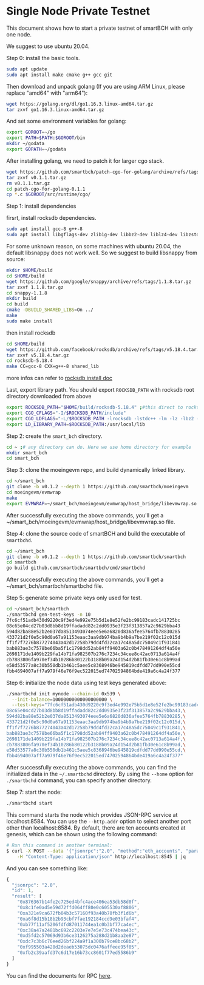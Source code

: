 # Single Node Private Testnet

This document shows how to start a private testnet of smartBCH with only one node. 

We suggest to use ubuntu 20.04.

Step 0: install the basic tools.

```bash
sudo apt update
sudo apt install make cmake g++ gcc git
```

Then download and unpack golang (If you are using ARM Linux, please replace "amd64" with "arm64"):

```bash
wget https://golang.org/dl/go1.16.3.linux-amd64.tar.gz
tar zxvf go1.16.3.linux-amd64.tar.gz 
```

And set some environment variables for golang:

```bash
export GOROOT=~/go
export PATH=$PATH:$GOROOT/bin
mkdir ~/godata
export GOPATH=~/godata
```

After installing golang, we need to patch it for larger cgo stack.

```bash
wget https://github.com/smartbch/patch-cgo-for-golang/archive/refs/tags/v0.1.1.tar.gz
tar zxvf v0.1.1.tar.gz 
rm v0.1.1.tar.gz
cd patch-cgo-for-golang-0.1.1
cp *.c $GOROOT/src/runtime/cgo/
```

Step 1: install dependencies

firsrt, install rocksdb dependencies.

```bash
sudo apt install gcc-8 g++-8
sudo apt install libgflags-dev zlib1g-dev libbz2-dev liblz4-dev libzstd-dev
```

For some unknown reason, on some machines with ubuntu 20.04, the default libsnappy does not work well. So we suggest to build libsnappy from source:

```bash
mkdir $HOME/build
cd $HOME/build
wget https://github.com/google/snappy/archive/refs/tags/1.1.8.tar.gz
tar zxvf 1.1.8.tar.gz
cd snappy-1.1.8
mkdir build
cd build
cmake -DBUILD_SHARED_LIBS=On ../
make
sudo make install
```

then install rocksdb

```bash
cd $HOME/build
wget https://github.com/facebook/rocksdb/archive/refs/tags/v5.18.4.tar.gz
tar zxvf v5.18.4.tar.gz
cd rocksdb-5.18.4
make CC=gcc-8 CXX=g++-8 shared_lib
```

more infos can refer to [rocksdb install doc](https://github.com/facebook/rocksdb/blob/master/INSTALL.md)

Last, export library path. You should export `ROCKSDB_PATH` with rocksdb root directory downloaded from above

```bash
export ROCKSDB_PATH="$HOME/build/rocksdb-5.18.4" ;#this direct to rocksdb root dir
export CGO_CFLAGS="-I/$ROCKSDB_PATH/include"
export CGO_LDFLAGS="-L/$ROCKSDB_PATH -lrocksdb -lstdc++ -lm -lz -lbz2 -lsnappy -llz4 -lzstd"
export LD_LIBRARY_PATH=$ROCKSDB_PATH:/usr/local/lib
```

Step 2: create the `smart_bch` directory.

```bash
cd ~ ;# any directory can do. Here we use home directory for example
mkdir smart_bch
cd smart_bch
```

Step 3: clone the moeingevm repo, and build dynamically linked library.

```bash
cd ~/smart_bch
git clone -b v0.1.2 --depth 1 https://github.com/smartbch/moeingevm
cd moeingevm/evmwrap
make
export EVMWRAP=~/smart_bch/moeingevm/evmwrap/host_bridge/libevmwrap.so
```

After successfully executing the above commands, you'll get a ~/smart\_bch/moeingevm/evmwrap/host\_bridge/libevmwrap.so file.

Step 4: clone the source code of smartBCH and build the executable of `smartbchd`.

```bash
cd ~/smart_bch
git clone -b v0.1.2 --depth 1 https://github.com/smartbch/smartbch
cd smartbch
go build github.com/smartbch/smartbch/cmd/smartbchd
```

After successfully executing the above commands, you'll get a ~/smart\_bch/smartbch/smartbchd file.

Step 5: generate some private keys only used for test.

```bash
cd ~/smart_bch/smartbch
./smartbchd gen-test-keys -n 10
7fc6cf51adb430d9220c9f3ed4e992e75b5d1e8e52fe2bc99183cadc141725bc
08c65e04cd27b03d8bb8d19ffadadd82c2dd0935e3f23f313857a2c9629bba43
594d82ba88e52b2e037da8513493074eee5e6a6820d836afee5764fb78830285
433721d2f0e5c90d0a67a91153eaac3aa9db974ba9b4b9a7be219f02c12c015d
ff1f7f7276b877274043a42d17258b79dd4fd32ca17c48a5dc75049c1f931841
bab883ae3c7578be66ba5f1c1798dd52ab84ff9403a62c0b478491264df4a50e
2698171de1409b229fa14b71fa982507b276c7234c34cee8c42ac0713a614a4f
cb7883806fa970ef34b10286b80122b3188b09a24d154d2b81fb30e61c8b99ad
e58d53577a8c30b550db1b461c5aee5c8368946be945819cdfdd77dd990e55cd
fbb4694007aff7a979f46e76f9ec522015ed74702594864bde419a6c4a24f377
```

Step 6: initialize the node data using test keys generated above:

```bash
./smartbchd init mynode --chain-id 0x539 \
  --init-balance=10000000000000000000 \
  --test-keys="7fc6cf51adb430d9220c9f3ed4e992e75b5d1e8e52fe2bc99183cadc141725bc,\
08c65e04cd27b03d8bb8d19ffadadd82c2dd0935e3f23f313857a2c9629bba43,\
594d82ba88e52b2e037da8513493074eee5e6a6820d836afee5764fb78830285,\
433721d2f0e5c90d0a67a91153eaac3aa9db974ba9b4b9a7be219f02c12c015d,\
ff1f7f7276b877274043a42d17258b79dd4fd32ca17c48a5dc75049c1f931841,\
bab883ae3c7578be66ba5f1c1798dd52ab84ff9403a62c0b478491264df4a50e,\
2698171de1409b229fa14b71fa982507b276c7234c34cee8c42ac0713a614a4f,\
cb7883806fa970ef34b10286b80122b3188b09a24d154d2b81fb30e61c8b99ad,\
e58d53577a8c30b550db1b461c5aee5c8368946be945819cdfdd77dd990e55cd,\
fbb4694007aff7a979f46e76f9ec522015ed74702594864bde419a6c4a24f377"
```

After successfully executing the above commands, you can find the initialized data in the `~/.smartbchd` directory. By using the `--home` option for `./smartbchd` command, you can specify another directory.

Step 7: start the node:

```bash
./smartbchd start
```

This command starts the node which provides JSON-RPC service at localhost:8584. You can use the `--http.addr` option to select another port other than localhost:8584. By default, there are ten accounts created at genesis, which can be shown using the following command:

```bash
# Run this command in another terminal:
$ curl -X POST --data '{"jsonrpc":"2.0", "method":"eth_accounts", "params":[],"id":1}' \
    -H "Content-Type: application/json" http://localhost:8545 | jq
```

And you can see something like:

```javascript
{
  "jsonrpc": "2.0",
  "id": 1,
  "result": [
    "0x876367b14fe2c725ed4bfc4ace406ea53db58d0f",
    "0x8c1fe0ad5e59d72ffd064ff80e0c605530af8806",
    "0xa321e9ca672fb04b3c57160f93a40b70fb3f1d6b",
    "0xa6f8d15b18b2b93cbf7fae192184ccd9e03bfaf4",
    "0xb77f11af5206fdfd87011744ea1c0b3bf77ca4ec",
    "0xc38a47a2481bc692c2203e7e7e5e73c474bea43c",
    "0xd5fd2c57069d93b6ce3126275a288d21b8aa2e87",
    "0xdc7c3b6c76eed26bf224a9f1a300b79ce8bc68b2",
    "0xf995503a428d2deaeb53075dc0476affeee95f05",
    "0xfb2c39aafd37c6d17e16b73cc8601f77ed5586b9"
  ]
}
```

You can find the documents for RPC [here](https://github.com/smartbch/docs/tree/8282c530b70c78b50bf4438575fbf9ff50539882/dev/json-rpc.md).

